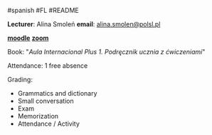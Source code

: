 #spanish #FL #README 

**Lecturer**: Alina Smoleń
**email**: alina.smolen@polsl.pl

[**moodle**](https://platforma.polsl.pl/rjo5/course/view.php?id=1075)
[**zoom**](https://zoom.us/j/8173806543)

Book: "*Aula Internacional Plus 1. Podręcznik ucznia z ćwiczeniami*"

Attendance: 1 free absence

Grading:
- Grammatics and dictionary
- Small conversation
- Exam
- Memorization
- Attendance / Activity